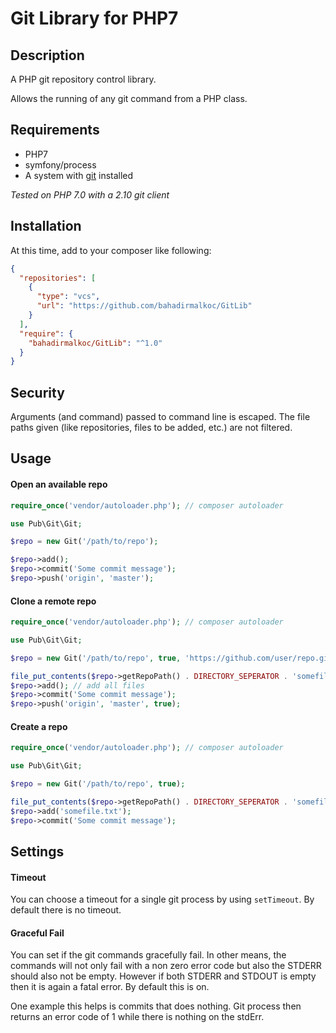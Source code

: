 # Git Library for PHP7

## Description

A PHP git repository control library.

Allows the running of any git command from a PHP class.

## Requirements

* PHP7
* symfony/process
* A system with [git](http://git-scm.com/) installed

_Tested on PHP 7.0 with a 2.10 git client_

## Installation

At this time, add to your composer like following:

````json
{
  "repositories": [
    {
      "type": "vcs",
      "url": "https://github.com/bahadirmalkoc/GitLib"
    }
  ],
  "require": {
    "bahadirmalkoc/GitLib": "^1.0"
  }
}
````

## Security

Arguments (and command) passed to command line is escaped.
The file paths given (like repositories, files to be added, etc.) are not filtered.

## Usage

#### Open an available repo

````php
require_once('vendor/autoloader.php'); // composer autoloader

use Pub\Git\Git;

$repo = new Git('/path/to/repo');

$repo->add();
$repo->commit('Some commit message');
$repo->push('origin', 'master');
````


#### Clone a remote repo

````php
require_once('vendor/autoloader.php'); // composer autoloader

use Pub\Git\Git;

$repo = new Git('/path/to/repo', true, 'https://github.com/user/repo.git');

file_put_contents($repo->getRepoPath() . DIRECTORY_SEPERATOR . 'somefile.txt', 'test content');
$repo->add(); // add all files
$repo->commit('Some commit message');
$repo->push('origin', 'master', true);
````

#### Create a repo

````php
require_once('vendor/autoloader.php'); // composer autoloader

use Pub\Git\Git;

$repo = new Git('/path/to/repo', true);

file_put_contents($repo->getRepoPath() . DIRECTORY_SEPERATOR . 'somefile.txt', 'test content');
$repo->add('somefile.txt');
$repo->commit('Some commit message');
````

## Settings

#### Timeout

You can choose a timeout for a single git process by using `setTimeout`. By default there is no timeout.

#### Graceful Fail

You can set if the git commands gracefully fail. In other means, the commands will not only fail with
a non zero error code but also the STDERR should also not be empty. However if both STDERR and STDOUT is empty
then it is again a fatal error. By default this is on.

One example this helps is commits that does nothing. Git process then returns an error code of 1 while there is 
nothing on the stdErr.

